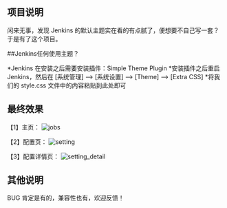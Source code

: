 ## 项目说明

闲来无事，发现 Jenkins 的默认主题实在看的有点腻了，便想要不自己写一套？于是有了这个项目。

##Jenkins任何使用主题？

*Jenkins 在安装之后需要安装插件：Simple Theme Plugin
*安装插件之后重启 Jenkins，然后在 [系统管理] --> [系统设置] --> [Theme] --> [Extra CSS]
*将我们的 style.css 文件中的内容粘贴到此处即可

## 最终效果

【1】主页：
![jobs](https://github.com/PythonTra1nee/Jenkins-Theme/blob/master/image/jobs.jpg?raw=true)

【2】配置页：
![setting](https://github.com/PythonTra1nee/Jenkins-Theme/blob/master/image/setting.jpg?raw=true)

【3】配置详情页：
![setting_detail](https://github.com/PythonTra1nee/Jenkins-Theme/blob/master/image/setting_detail.jpg?raw=true)

## 其他说明

BUG 肯定是有的，兼容性也有，欢迎反馈！